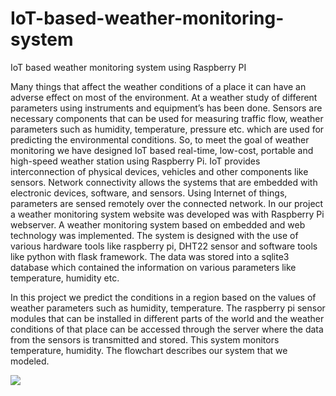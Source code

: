 # IoT-based-weather-monitoring-system
IoT based weather monitoring system using Raspberry PI

Many things that affect the weather conditions of a place it can have an adverse effect on most of the environment. At a weather study of different parameters using instruments and equipment’s has been done. Sensors are necessary components that can be used for measuring traffic flow, weather parameters such as humidity, temperature, pressure etc. which are used for predicting the environmental conditions. So, to meet the goal of weather monitoring we have designed IoT based real-time, low-cost, portable and high-speed weather station using Raspberry Pi. 
IoT provides interconnection of physical devices, vehicles and other components like sensors. Network connectivity allows the systems that are embedded with electronic devices, software, and sensors.  Using Internet of things, parameters are sensed remotely over the connected network. 
In our project a weather monitoring system website was developed was with Raspberry Pi webserver. A weather monitoring system based on embedded and web technology was implemented. The system is designed with the use of various hardware tools like raspberry pi, DHT22 sensor and software tools like python with flask framework. The data was stored into a sqlite3 database which contained the information on various parameters like temperature, humidity etc. 

In this project we predict the conditions in a region based on the values of weather parameters such as humidity, temperature. The raspberry pi sensor modules that can be installed in different parts of the world and the weather conditions of that place can be accessed through the server where the data from the sensors is transmitted and stored. This system monitors temperature, humidity. The flowchart describes our system that we modeled.

![](projectsy.jpg)
